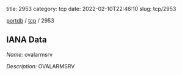 title: 2953
category: tcp
date: 2022-02-10T22:46:10
slug: tcp/2953

[portdb](/) / [tcp](/category/tcp.html) / 2953


## IANA Data

_Name:_ ovalarmsrv

_Description:_ OVALARMSRV

